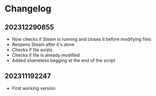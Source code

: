 # Changelog

## 202312290855
- Now checks if Steam is running and closes it before modifying files
- Reopens Steam after it's done
- Checks if file exists
- Checks if file is already modified
- Added shameless begging at the end of the script

## 202311192247
- First working version
